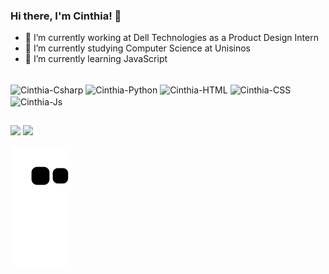 ### Hi there, I'm Cinthia! 👋

- 🔭 I’m currently working at Dell Technologies as a Product Design Intern
- 🌱 I’m currently studying Computer Science at Unisinos
- 🌱 I’m currently learning JavaScript

<div style="display: inline_block"><br>
  <img align="center" alt="Cinthia-Csharp" height="40" width="40" src="https://cdn.jsdelivr.net/gh/devicons/devicon/icons/java/java-original-wordmark.svg">
  <img align="center" alt="Cinthia-Python" height="30" width="40" src="https://cdn.jsdelivr.net/gh/devicons/devicon/icons/python/python-original.svg">
  <img align="center" alt="Cinthia-HTML" height="40" width="40" src="https://cdn.jsdelivr.net/gh/devicons/devicon/icons/html5/html5-original-wordmark.svg">
  <img align="center" alt="Cinthia-CSS" height="40" width="40" src="https://cdn.jsdelivr.net/gh/devicons/devicon/icons/css3/css3-original.svg">
  <img align="center" alt="Cinthia-Js" height="30" width="40" src="https://cdn.jsdelivr.net/gh/devicons/devicon/icons/javascript/javascript-original.svg">
</div>

##

<div> 
  <a href = "mailto:cinthia_becher@hotmail.com"><img src="https://img.shields.io/badge/-Gmail-%23333?style=for-the-badge&logo=gmail&logoColor=white" target="_blank"></a>
  <a href="https://www.linkedin.com/in/cinthiabecher/" target="_blank"><img src="https://img.shields.io/badge/-LinkedIn-%230077B5?style=for-the-badge&logo=linkedin&logoColor=white" target="_blank"></a> 
  <!--Portfólio Design
 <a href="https://www.linkedin.com/in/cinthiabecher/" target="_blank"><img src="https://img.shields.io/badge/-Behance-blue?style=for-the-badge&logo=behance&logoColor=white" target="_blank"></a> -->
 </div> 
  
  
  ![Snake animation](https://github.com/cinthiabecher/cinthiabecher/blob/output/github-contribution-grid-snake.svg)

